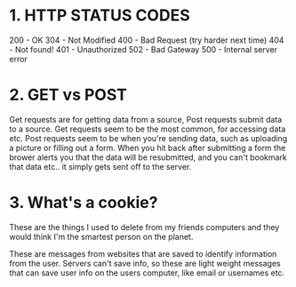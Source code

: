 # 1. HTTP STATUS CODES
200 - OK
304 - Not Modified
400 - Bad Request (try harder next time)
404 - Not found!
401 - Unauthorized
502 - Bad Gateway
500 - Internal server error

# 2. GET vs POST
Get requests are for getting data from a source, Post requests submit data to a source.
Get requests seem to be the most common, for accessing data etc. Post requests
seem to be when you're sending data, such as uploading a picture or filling out a form.
When you hit back after submitting a form the brower alerts you that the data will be resubmitted, and you can't bookmark that data etc.. it simply gets sent off to the server.

# 3. What's a cookie?
These are the things I used to delete from my friends computers and they would think I'm the
smartest person on the planet.

These are messages from websites that are saved to identify information from the user.
Servers can't save info, so these are light weight messages that can save user info on the users computer, like email or usernames etc.